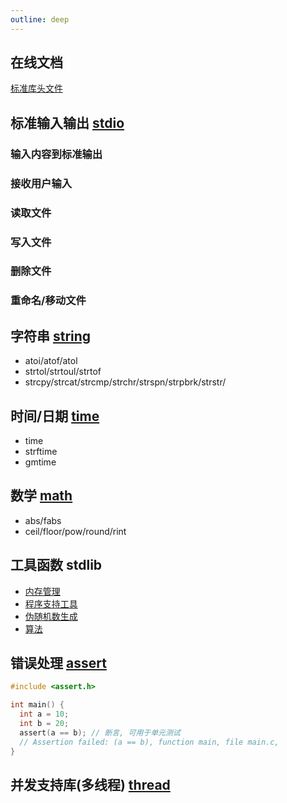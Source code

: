 ```yaml
---
outline: deep
---
```


## 在线文档

[标准库头文件](https://zh.cppreference.com/w/c/header)

## 标准输入输出 [stdio](https://zh.cppreference.com/w/c/io)

### 输入内容到标准输出

### 接收用户输入

### 读取文件

### 写入文件

### 删除文件

### 重命名/移动文件

## 字符串 [string](https://zh.cppreference.com/w/c/string/byte)

- atoi/atof/atol
- strtol/strtoul/strtof
- strcpy/strcat/strcmp/strchr/strspn/strpbrk/strstr/

## 时间/日期 [time](https://zh.cppreference.com/w/c/chrono)

- time
- strftime
- gmtime

## 数学 [math](https://zh.cppreference.com/w/c/numeric/math)

- abs/fabs
- ceil/floor/pow/round/rint

## 工具函数 stdlib

- [内存管理](https://zh.cppreference.com/w/c/memory)
- [程序支持工具](https://zh.cppreference.com/w/c/program)
- [伪随机数生成](https://zh.cppreference.com/w/c/numeric/random)
- [算法](https://zh.cppreference.com/w/c/algorithm)

## 错误处理 [assert](https://zh.cppreference.com/w/c/error)

```c
#include <assert.h>

int main() {
  int a = 10;
  int b = 20;
  assert(a == b); // 断言, 可用于单元测试
  // Assertion failed: (a == b), function main, file main.c,
}
```

## 并发支持库(多线程) [thread](https://zh.cppreference.com/w/c/thread)
